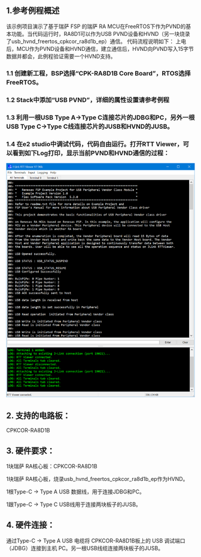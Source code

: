 ## 1.参考例程概述
该示例项目演示了基于瑞萨 FSP 的瑞萨 RA MCU在FreeRTOS下作为PVND的基本功能。当代码运行时，RA8D1可以作为USB PVND设备和HVND（另一块烧录了usb_hvnd_freertos_cpkcor_ra8d1b_ep）通信。
代码流程说明如下：
上电后，MCU作为PVND设备和HVND通信，建立通信后，HVND向PVND写入15字节数据并都会，此例程验证需要一个HVND支持。

### 1.1 创建新工程，BSP选择“CPK-RA8D1B Core Board”，RTOS选择FreeRTOS。
### 1.2 Stack中添加“USB PVND”，详细的属性设置请参考例程
### 1.3 利用一根USB Type A->Type C连接芯片的JDBG和PC，另外一根USB Type C->Type C线连接芯片的JUSB和HVND的JUSB。
### 1.4 在e2 studio中调试代码，代码自由运行。打开RTT Viewer，可以看到如下Log打印，显示当前PVND和HVND通信的过程：
![alt text](images/Picture1-1.png)

## 2. 支持的电路板：
CPKCOR-RA8D1B

## 3. 硬件要求：
1块瑞萨 RA核心板：CPKCOR-RA8D1B

1块瑞萨 RA核心板，烧录usb_hvnd_freertos_cpkcor_ra8d1b_ep作为HVND。

1根Type-C -> Type A USB 数据线，用于连接JDBG和PC。

1跟Type-C -> Type C USB线用于连接两块板子的JUSB。


## 4. 硬件连接：
通过Type-C -> Type A USB 电缆将 CPKCOR-RA8D1B板上的 USB 调试端口（JDBG）连接到主机 PC。另一根USB线缆连接两块板子的JUSB。